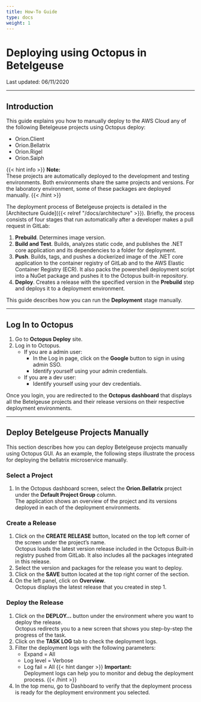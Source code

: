 ```yaml
---
title: How-To Guide
type: docs
weight: 1
---
```


# Deploying using Octopus in Betelgeuse 
Last updated: 06/11/2020

---
## Introduction  
This guide explains you how to manually deploy to the AWS Cloud any of the following Betelgeuse projects using Octopus deploy:

*   Orion.Client
*   Orion.Bellatrix
*   Orion.Rigel
*   Orion.Saiph

{{< hint info >}}
**Note:**  
These projects are automatically deployed to the development and testing environments. Both environments share the same projects and versions. For the laboratory environment, some of these packages are deployed manually. 
{{< /hint >}}

The deployment process of Betelgeuse projects is detailed in the [Architecture Guide]({{< relref "/docs/architecture" >}}). Briefly, the process consists of four stages that run automatically after a developer makes a pull request in GitLab:

1. **Prebuild**. Determines image version.
2. **Build and Test**. Builds, analyzes static code, and publishes the .NET core application and its dependencies to a folder for deployment. 
3. **Push**. Builds, tags, and pushes a dockerized image of the .NET core application to the container registry of GitLab and to the AWS Elastic Container Registry (ECR). It also packs the powershell deployment script into a NuGet package and pushes it to the Octopus built-in repository.
4. **Deploy**. Creates a release with the specified version in the **Prebuild** step and deploys it to a deployment environment. 

This guide describes how you can run the **Deployment** stage manually. 

---
## Log In to Octopus

1. Go to **Octopus Deploy** site. 
2. Log in to Octopus.
    * If you are a admin user:
        - In the Log in page, click on the **Google** button to sign in using admin SSO. 
        - Identify yourself using your admin credentials. 
    * If you are a dev user:
        - Identify yourself using your dev credentials. 

Once you login, you are redirected to the **Octopus dashboard** that displays all the Betelgeuse projects and their release versions on their respective deployment environments. 

___
## Deploy Betelgeuse Projects Manually

This section describes how you can deploy Betelgeuse projects manually using Octopus GUI. As an example, the following steps illustrate the process for deploying the bellatrix microservice manually. 

### Select a Project
1. In the Octopus dashboard screen, select the **Orion.Bellatrix** project under the **Default Project Group** column.  \
The application shows an overview of the project and its versions deployed in each of the deployment environments.

### Create a Release
1. Click on the **CREATE RELEASE** button, located on the top left corner of the screen under the project’s name.\
Octopus loads the latest version release included in the Octopus Built-in registry pushed from GitLab. It also includes all the packages integrated in this release. 
2. Select the version and packages for the release you want to deploy. 
3. Click on the **SAVE** button located at the top right corner of the section. 
4. On the left panel, click on **Overview**.\
Octopus displays the latest release that you created in step 1. 

### Deploy the Release
1. Click on the **DEPLOY…** button under the environment where you want to deploy the release.\
Octopus redirects you to a new screen that shows you step-by-step the progress of the task. 
2. Click on the **TASK LOG** tab to check the deployment logs.
3. Filter the deployment logs with the following parameters:
    - Expand = All
    - Log level = Verbose
    - Log fail = All
{{< hint danger >}}
**Important:**  
Deployment logs can help you to monitor and debug the deployment process.
{{< /hint >}}
4. In the top menu, go to Dashboard to verify that the deployment process is ready for the deployment environment you selected. 

